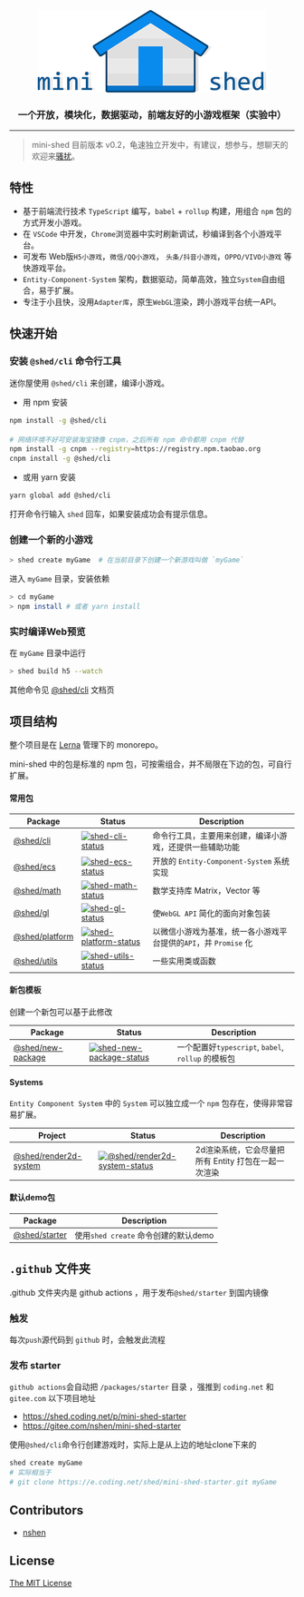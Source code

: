 


<p align="center"><img width="404" src="logo.png" alt="mini-shed 小游戏，小框架"></a></p>
<h3 align="center">一个开放，模块化，数据驱动，前端友好的小游戏框架（实验中）</h3> 

---
 

> mini-shed 目前版本 v0.2，龟速独立开发中，有建议，想参与，想聊天的欢迎来[骚扰](https://nshen.net/about)。

## 特性

- 基于前端流行技术 `TypeScript` 编写，`babel` + `rollup` 构建，用组合 `npm` 包的方式开发小游戏。
- 在 `VSCode` 中开发，`Chrome`浏览器中实时刷新调试，秒编译到各个小游戏平台。
- 可发布 Web版`H5小游戏`，`微信/QQ小游戏`， `头条/抖音小游戏`，`OPPO/VIVO小游戏` 等快游戏平台。
- `Entity-Component-System` 架构，数据驱动，简单高效，独立`System`自由组合，易于扩展。
- 专注于小且快，没用`Adapter库`，原生`WebGL`渲染，跨小游戏平台统一API。

## 快速开始

### 安装 `@shed/cli` 命令行工具

迷你屋使用 `@shed/cli` 来创建，编译小游戏。

- 用 npm 安装

```bash
npm install -g @shed/cli

# 网络环境不好可安装淘宝镜像 cnpm，之后所有 npm 命令都用 cnpm 代替
npm install -g cnpm --registry=https://registry.npm.taobao.org
cnpm install -g @shed/cli
```

- 或用 yarn 安装

```bash
yarn global add @shed/cli
```

打开命令行输入 `shed` 回车，如果安装成功会有提示信息。

### 创建一个新的小游戏

```bash
> shed create myGame  # 在当前目录下创建一个新游戏叫做 `myGame`
```
进入 `myGame` 目录，安装依赖

```bash
> cd myGame
> npm install # 或者 yarn install 
```

### 实时编译Web预览

在 `myGame` 目录中运行

```bash
> shed build h5 --watch
```

其他命令见 [@shed/cli](./packages/cli) 文档页

## 项目结构

整个项目是在 [Lerna](https://lerna.js.org/) 管理下的 monorepo。

mini-shed 中的包是标准的 npm 包，可按需组合，并不局限在下边的包，可自行扩展。

#### 常用包

| Package | Status | Description |
|---------|--------|-------------|
| [@shed/cli]      | [![shed-cli-status]][@shed/cli-package]   | 命令行工具，主要用来创建，编译小游戏，还提供一些辅助功能 |
| [@shed/ecs]      | [![shed-ecs-status]][@shed/ecs-package]   | 开放的 `Entity-Component-System` 系统实现 |
| [@shed/math]     | [![shed-math-status]][@shed/math-package] | 数学支持库 Matrix，Vector 等|
| [@shed/gl]       | [![shed-gl-status]][@shed/gl-package]     | 使`WebGL API` 简化的面向对象包装 |
| [@shed/platform] | [![shed-platform-status]][@shed/platform-package] | 以微信小游戏为基准，统一各小游戏平台提供的`API`，并 `Promise` 化 |
| [@shed/utils]    | [![shed-utils-status]][@shed/utils-package] |  一些实用类或函数 |

#### 新包模板

创建一个新包可以基于此修改

| Package | Status | Description |
|---------|--------|-------------|
| [@shed/new-package]  | [![shed-new-package-status]][@shed/new-package-package] | 一个配置好`typescript`, `babel`, `rollup` 的模板包 |

#### Systems

`Entity Component System` 中的 `System` 可以独立成一个 `npm` 包存在，使得非常容易扩展。

| Project | Status | Description |
|---------|--------|-------------|
| [@shed/render2d-system]      | [![@shed/render2d-system-status]][@shed/render2d-system-package]   | 2d渲染系统，它会尽量把所有 Entity 打包在一起一次渲染 |


[@shed/render2d-system]: ./packages/render2d-system
[@shed/render2d-system-status]: https://img.shields.io/npm/v/@shed/render2d-system.svg
[@shed/render2d-system-package]: https://www.npmjs.com/package/@shed/render2d-system

#### 默认demo包

| Package | Description |
|---------| ------------|
| [@shed/starter] | 使用`shed create` 命令创建的默认demo |

[@shed/cli]: ./packages/cli
[@shed/ecs]: ./packages/ecs
[@shed/math]: ./packages/math
[@shed/gl]: ./packages/gl
[@shed/platform]: ./packages/platform
[@shed/utils]: ./packages/utils
[@shed/starter]: ./packages/starter
[@shed/new-package]: ./packages/new-package

[shed-cli-status]: https://img.shields.io/npm/v/@shed/cli.svg
[shed-ecs-status]: https://img.shields.io/npm/v/@shed/ecs.svg
[shed-math-status]: https://img.shields.io/npm/v/@shed/math.svg
[shed-gl-status]: https://img.shields.io/npm/v/@shed/gl.svg
[shed-platform-status]: https://img.shields.io/npm/v/@shed/platform.svg
[shed-utils-status]: https://img.shields.io/npm/v/@shed/utils.svg
[shed-starter-status]: https://img.shields.io/npm/v/@shed/starter.svg
[shed-new-package-status]: https://img.shields.io/npm/v/@shed/new-package.svg

[@shed/cli-package]: https://www.npmjs.com/package/@shed/cli
[@shed/ecs-package]: https://www.npmjs.com/package/@shed/ecs
[@shed/math-package]: https://www.npmjs.com/package/@shed/math
[@shed/gl-package]: https://www.npmjs.com/package/@shed/gl
[@shed/platform-package]: https://www.npmjs.com/package/@shed/platform
[@shed/utils-package]: https://www.npmjs.com/package/@shed/utils
[@shed/starter-package]: https://www.npmjs.com/package/@shed/starter
[@shed/new-package-package]: https://www.npmjs.com/package/@shed/new-package



## `.github` 文件夹

.github 文件夹内是 github actions ，用于发布`@shed/starter` 到国内镜像

### 触发

每次`push`源代码到 `github` 时，会触发此流程

### 发布 starter 

`github actions`会自动把 `/packages/starter` 目录 ，强推到 `coding.net` 和 `gitee.com` 以下项目地址

- https://shed.coding.net/p/mini-shed-starter
- https://gitee.com/nshen/mini-shed-starter

使用`@shed/cli`命令行创建游戏时，实际上是从上边的地址clone下来的

```bash
shed create myGame 
# 实际相当于 
# git clone https://e.coding.net/shed/mini-shed-starter.git myGame
```

## Contributors

* [nshen](https://github.com/nshen)

## License

[The MIT License](http://opensource.org/licenses/MIT)
